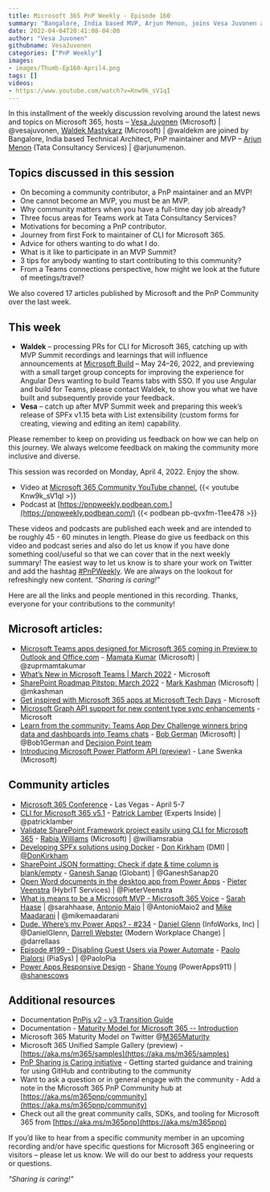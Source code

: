 ```yaml
---
title: Microsoft 365 PnP Weekly - Episode 160
summary: "Bangalore, India based MVP, Arjun Menon, joins Vesa Juvonen and Waldek Mastykarz to share his journey from Fork to maintainer, importance of community and contributing, and Teams people connection capabilities.  Reviewed latest 17 articles from Microsoft and Community."
date: 2022-04-04T20:41:08-04:00
author: "Vesa Juvonen"
githubname: VesaJuvonen
categories: ["PnP Weekly"]
images:
- images/Thumb-Ep160-April4.png
tags: []
videos:
- https://www.youtube.com/watch?v=Knw9k_sV1qI
---
```





In this installment of the weekly discussion revolving around the latest news and topics on Microsoft 365, hosts – [Vesa Juvonen](https://twitter.com/vesajuvonen) (Microsoft) | @vesajuvonen, [Waldek Mastykarz](https://twitter.com/waldekm) (Microsoft) | @waldekm are joined by Bangalore, India based Technical Architect, PnP maintainer and MVP – [Arjun Menon](https://twitter.com/arjunumenon) (Tata Consultancy Services) | @arjunumenon.

## Topics discussed in this session

*   On becoming a community contributor, a PnP maintainer and an MVP!
*   One cannot become an MVP, you must be an MVP.
*   Why community matters when you have a full-time day job already?
*   Three focus areas for Teams work at Tata Consultancy Services?
*   Motivations for becoming a PnP contributor.
*   Journey from first Fork to maintainer of CLI for Microsoft 365.
*   Advice for others wanting to do what I do.
*   What is it like to participate in an MVP Summit?
*   3 tips for anybody wanting to start contributing to this community?
*   From a Teams connections perspective, how might we look at the future of meetings/travel?

We also covered 17 articles published by Microsoft and the PnP Community over the last week.

## This week

*   **Waldek** – processing PRs for CLI for Microsoft 365, catching up with MVP Summit recordings and learnings that will influence announcements at [Microsoft Build](https://mybuild.microsoft.com/) – May 24–26, 2022, and previewing with a small target group concepts for improving the experience for Angular Devs wanting to build Teams tabs with SSO.   If you use Angular and build for Teams, please contact Waldek, to show you what we have built and subsequently provide your feedback.
*   **Vesa** – catch up after MVP Summit week and preparing this week’s release of SPFx v1.15 beta with List extensibility (custom forms for creating, viewing and editing an item) capability.

Please remember to keep on providing us feedback on how we can help on this journey. We always welcome feedback on making the community more inclusive and diverse.

This session was recorded on Monday, April 4, 2022.   Enjoy the show.

*   Video at [Microsoft 365 Community YouTube channel.](https://aka.ms/m365pnp-videos)
    {{< youtube Knw9k_sV1qI >}}
*   Podcast at [https://pnpweekly.podbean.com.](https://pnpweekly.podbean.com/)
    {{< podbean pb-qvxfm-11ee478 >}}

These videos and podcasts are published each week and are intended to be roughly 45 - 60 minutes in length.  Please do give us feedback on this video and podcast series and also do let us know if you have done something cool/useful so that we can cover that in the next weekly summary! The easiest way to let us know is to share your work on Twitter and add the hashtag [#PnPWeekly](https://twitter.com/search?q=%23pnpweekly). We are always on the lookout for refreshingly new content. “_Sharing is caring!”_

Here are all the links and people mentioned in this recording. Thanks, everyone for your contributions to the community!

## Microsoft articles:

*   [Microsoft Teams apps designed for Microsoft 365 coming in Preview to
    Outlook and
    Office.com](https://techcommunity.microsoft.com/t5/microsoft-365-blog/microsoft-teams-apps-designed-for-microsoft-365-coming-in/ba-p/3269538)
    \- [Mamata Kumar](https://twitter.com/zuprmamtakumar) (Microsoft) \|
    @zuprmamtakumar
*   [What’s New in Microsoft Teams \| March
    2022](https://techcommunity.microsoft.com/t5/microsoft-teams-blog/what-s-new-in-microsoft-teams-march-2022/ba-p/3268985)
    \- Microsoft
*   [SharePoint Roadmap Pitstop: March
    2022](https://techcommunity.microsoft.com/t5/microsoft-sharepoint-blog/sharepoint-roadmap-pitstop-march-2022/ba-p/3269379)
    \- [Mark Kashman](https://twitter.com/mkashman) (Microsoft) \| @mkashman
*   [Get inspired with Microsoft 365 apps at Microsoft Tech
    Days](https://devblogs.microsoft.com/microsoft365dev/get-inspired-with-microsoft-365-apps-at-microsoft-tech-days/)
    \- Microsoft
*   [Microsoft Graph API support for new content type sync
    enhancements](https://devblogs.microsoft.com/microsoft365dev/microsoft-graph-api-support-for-new-content-type-sync-enhancements/)
    \- Microsoft
*   [Learn from the community: Teams App Dev Challenge winners bring data and
    dashboards into Teams
    chats](https://devblogs.microsoft.com/microsoft365dev/learn-from-the-community-teams-app-dev-challenge-winners-bring-data-and-dashboards-into-teams-chats/)
    \- [Bob German](https://twitter.com/Bob1German) (Microsoft) \| @Bob1German
    and [Decision Point team](https://beagleanalytics.ai/)
*   [Introducing Microsoft Power Platform API
    (preview)](https://powerapps.microsoft.com/blog/introducing-microsoft-power-platform-api-preview/)
    \- Lane Swenka (Microsoft)

## Community articles

*   [Microsoft 365 Conference](https://m365conf.com/) - Las Vegas - April 5-7
*   [CLI for Microsoft 365
    v5.1](https://techcommunity.microsoft.com/t5/microsoft-365-pnp-blog/cli-for-microsoft-365-v5-1/ba-p/3271738)
    \- [Patrick Lamber](https://twitter.com/patricklamber) (Experts Inside) \|
    @patricklamber
*   [Validate SharePoint Framework project easily using CLI for Microsoft
    365](https://www.youtube.com/watch?v=qo8ZSIlb_pU) - [Rabia
    Williams](https://twitter.com/williamsrabia) (Microsoft) \| @williamsrabia
*   [Developing SPFx solutions using
    Docker](https://www.donkirkham.com/blog/spfx-docker/) - [Don
    Kirkham](https://twitter.com/DonKirkham) (DMI) \|
    [@DonKirkham](https://techcommunity.microsoft.com/t5/user/viewprofilepage/user-id/407309)
*   [SharePoint JSON formatting: Check if date & time column is
    blank/empty](https://ganeshsanapblogs.wordpress.com/2021/06/20/sharepoint-json-formatting-check-if-date-and-time-column-is-blank-empty/)
    \- [Ganesh Sanap](https://twitter.com/GaneshSanap20) (Globant) \|
    @GaneshSanap20
*   [Open Word documents in the desktop app from Power
    Apps](https://sharepains.com/2022/04/01/open-word-documents-desktop-power-apps/)
    \- [Pieter Veenstra](https://twitter.com/PieterVeenstra) (HybrIT Services) \|
    @PieterVeenstra
*   [What is means to be a Microsoft MVP - Microsoft 365
    Voice](https://regarding365.com/what-it-means-to-be-a-microsoft-mvp-ab40c41be042)
    \- [Sarah Haase](https://twitter.com/sarahhaase) \| @sarahhaase, [Antonio
    Maio](https://twitter.com/AntonioMaio2) \| @AntonioMaio2 and [Mike
    Maadarani](https://twitter.com/mikemaadarani) \| @mikemaadarani
*   [Dude. Where’s my Power Apps? -
    \#234](https://regarding365.com/dude-wheres-my-power-apps-d18f155169ed) -
    [Daniel Glenn](https://twitter.com/DanielGlenn) (InfoWorks, Inc) \|
    @DanielGlenn, [Darrell Webster](http://twitter.com/darrellaas) (Modern
    Workplace Change) \| @darrellaas
*   [Episode \#199 - Disabling Guest Users via Power
    Automate](https://www.youtube.com/watch?v=JkOoVDZVjeA) - [Paolo
    Pialorsi](https://twitter.com/PaoloPia) (PiaSys) \| @PaoloPia
*   [Power Apps Responsive Design](https://www.youtube.com/watch?v=ht-hJs5AmE8)
    \- [Shane Young](https://twitter.com/ShanesCows) (PowerApps911) \|
    [@shanescows](https://techcommunity.microsoft.com/t5/user/viewprofilepage/user-id/788901)

## Additional resources

*   Documentation [PnPjs v2 - v3 Transition Guide](https://pnp.github.io/pnpjs/transition-guide/)
*   Documentation - [Maturity Model for Microsoft 365 -- Introduction](https://learn.microsoft.com/microsoft-365/community/microsoft365-maturity-model--intro)
*   Microsoft 365 Maturity Model on Twitter @[M365Maturity](https://twitter.com/M365Maturity)
*   Microsoft 365 Unified Sample Gallery (preview) - [https://aka.ms/m365/samples](https://aka.ms/m365/samples)
*   [PnP Sharing is Caring initiative](https://aka.ms/sharing-is-caring) - Getting started guidance and training for using GitHub and contributing to the community
*   Want to ask a question or in general engage with the community - Add a note in the Microsoft 365 PnP Community hub at [https://aka.ms/m365pnp/community](https://aka.ms/m365pnp/community)
*   Check out all the great community calls, SDKs, and tooling for Microsoft 365 from [https://aka.ms/m365pnp](https://aka.ms/m365pnp)


If you’d like to hear from a specific community member in an upcoming recording and/or have specific questions for Microsoft 365 engineering or visitors – please let us know. We will do our best to address your requests or questions.

_"Sharing is caring!"_
